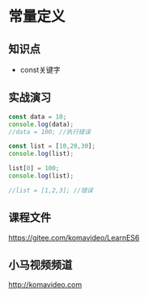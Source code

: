 常量定义
=======

## 知识点

* const关键字

## 实战演习

~~~js
const data = 10;
console.log(data);
//data = 100; //执行错误

const list = [10,20,30];
console.log(list);

list[0] = 100;
console.log(list);

//list = [1,2,3]; //错误
~~~

## 课程文件

https://gitee.com/komavideo/LearnES6

## 小马视频频道

http://komavideo.com
